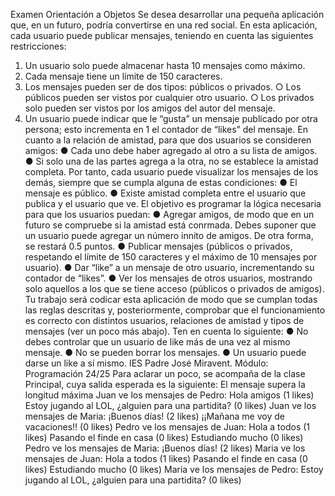 Examen Orientación a Objetos
Se desea desarrollar una pequeña aplicación que, en un futuro, podría convertirse en una red
social. En esta aplicación, cada usuario puede publicar mensajes, teniendo en cuenta las
siguientes restricciones:
1. Un usuario solo puede almacenar hasta 10 mensajes como máximo.
2. Cada mensaje tiene un límite de 150 caracteres.
3. Los mensajes pueden ser de dos tipos: públicos o privados.
   ○ Los públicos pueden ser vistos por cualquier otro usuario.
   ○ Los privados solo pueden ser vistos por los amigos del autor del mensaje.
4. Un usuario puede indicar que le “gusta” un mensaje publicado por otra persona; esto
   incrementa en 1 el contador de “likes” del mensaje.
   En cuanto a la relación de amistad, para que dos usuarios se consideren amigos:
   ● Cada uno debe haber agregado al otro a su lista de amigos.
   ● Si solo una de las partes agrega a la otra, no se establece la amistad completa.
   Por tanto, cada usuario puede visualizar los mensajes de los demás, siempre que se cumpla
   alguna de estas condiciones:
   ● El mensaje es público.
   ● Existe amistad completa entre el usuario que publica y el usuario que ve.
   El objetivo es programar la lógica necesaria para que los usuarios puedan:
   ● Agregar amigos, de modo que en un futuro se compruebe si la amistad está
   conrmada. Debes suponer que un usuario puede agregar un número innito de
   amigos. De otra forma, se restará 0.5 puntos.
   ● Publicar mensajes (públicos o privados, respetando el límite de 150 caracteres y el
   máximo de 10 mensajes por usuario).
   ● Dar “like” a un mensaje de otro usuario, incrementando su contador de “likes”.
   ● Ver los mensajes de otros usuarios, mostrando solo aquellos a los que se tiene
   acceso (públicos o privados de amigos).
   Tu trabajo será codicar esta aplicación de modo que se cumplan todas las reglas descritas
   y, posteriormente, comprobar que el funcionamiento es correcto con distintos usuarios,
   relaciones de amistad y tipos de mensajes (ver un poco más abajo).
   Ten en cuenta lo siguiente:
   ● No debes controlar que un usuario de like más de una vez al mismo mensaje.
   ● No se pueden borrar los mensajes.
   ● Un usuario puede darse un like a sí mismo.
   IES Padre José Miravent.
   Módulo: Programación 24/25
   Para aclarar un poco, se acompaña de la clase Principal, cuya salida esperada es la
   siguiente:
   El mensaje supera la longitud máxima
   Juan ve los mensajes de Pedro:
   Hola amigos (1 likes)
   Estoy jugando al LOL, ¿alguien para una partidita? (0 likes)
   Juan ve los mensajes de Maria:
   ¡Buenos días! (2 likes)
   ¡¡Mañana me voy de vacaciones!! (0 likes)
   Pedro ve los mensajes de Juan:
   Hola a todos (1 likes)
   Pasando el finde en casa (0 likes)
   Estudiando mucho (0 likes)
   Pedro ve los mensajes de Maria:
   ¡Buenos días! (2 likes)
   Maria ve los mensajes de Juan:
   Hola a todos (1 likes)
   Pasando el finde en casa (0 likes)
   Estudiando mucho (0 likes)
   Maria ve los mensajes de Pedro:
   Estoy jugando al LOL, ¿alguien para una partidita? (0 likes)